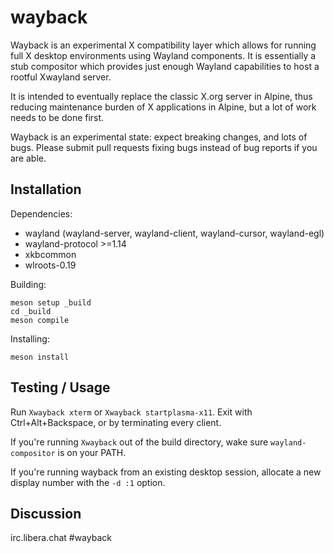 # wayback

Wayback is an experimental X compatibility layer which allows for running
full X desktop environments using Wayland components.  It is essentially
a stub compositor which provides just enough Wayland capabilities to host
a rootful Xwayland server.

It is intended to eventually replace the classic X.org server in Alpine,
thus reducing maintenance burden of X applications in Alpine, but a lot
of work needs to be done first.

Wayback is an experimental state: expect breaking changes, and lots of
bugs.  Please submit pull requests fixing bugs instead of bug reports
if you are able.

## Installation

Dependencies:
- wayland (wayland-server, wayland-client, wayland-cursor, wayland-egl)
- wayland-protocol >=1.14
- xkbcommon
- wlroots-0.19

Building:
```
meson setup _build
cd _build
meson compile
```

Installing:
```
meson install
```

## Testing / Usage

Run `Xwayback xterm` or `Xwayback startplasma-x11`. Exit with <key>Ctrl</key>+<key>Alt</key>+<key>Backspace</key>, or by terminating every client.

If you're running `Xwayback` out of the build directory, wake sure `wayland-compositor` is on your PATH.

If you're running wayback from an existing desktop session, allocate a new display number with the `-d :1` option.

## Discussion

irc.libera.chat #wayback
